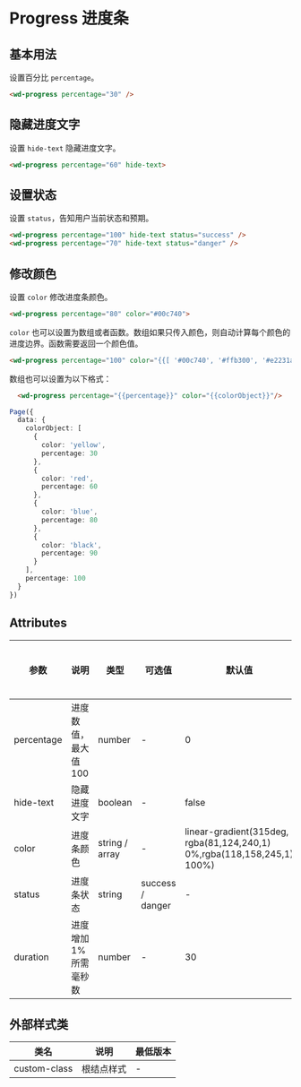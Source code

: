 <frame/>

#  Progress 进度条


## 基本用法

设置百分比 `percentage`。

```html
<wd-progress percentage="30" />
```

## 隐藏进度文字

设置 `hide-text` 隐藏进度文字。

```html
<wd-progress percentage="60" hide-text>
```

## 设置状态

设置 `status`，告知用户当前状态和预期。

```html
<wd-progress percentage="100" hide-text status="success" />
<wd-progress percentage="70" hide-text status="danger" />
```

## 修改颜色

设置 `color` 修改进度条颜色。

```html
<wd-progress percentage="80" color="#00c740">
```

`color` 也可以设置为数组或者函数。数组如果只传入颜色，则自动计算每个颜色的进度边界。函数需要返回一个颜色值。

```html
<wd-progress percentage="100" color="{{[ '#00c740', '#ffb300', '#e2231a', '#0083ff' ]}}" />
```

数组也可以设置为以下格式：

```html
  <wd-progress percentage="{{percentage}}" color="{{colorObject}}"/>
```

```typescript
Page({
  data: {
    colorObject: [
      {
        color: 'yellow',
        percentage: 30
      },
      {
        color: 'red',
        percentage: 60
      },
      {
        color: 'blue',
        percentage: 80
      },
      {
        color: 'black',
        percentage: 90
      }
    ],
    percentage: 100
  }
})
```

## Attributes

| 参数 | 说明 | 类型 | 可选值 | 默认值 | 最低版本 |
|-----|-----|------|-------|-------|--------|
| percentage | 进度数值，最大值100 | number | - | 0 | - |
| hide-text | 隐藏进度文字 | boolean | - | false | - |
| color | 进度条颜色 | string / array | - | linear-gradient(315deg, rgba(81,124,240,1) 0%,rgba(118,158,245,1) 100%) | - |
| status | 进度条状态 | string | success / danger | - | - |
| duration | 进度增加1%所需毫秒数 | number | - | 30 | - |

## 外部样式类

| 类名 | 说明 | 最低版本 |
|-----|------|--------|
| custom-class | 根结点样式 | - |

